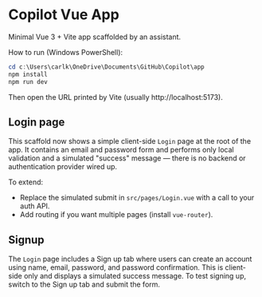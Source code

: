 # Copilot Vue App

Minimal Vue 3 + Vite app scaffolded by an assistant.

How to run (Windows PowerShell):

```powershell
cd c:\Users\carlk\OneDrive\Documents\GitHub\Copilot\app
npm install
npm run dev
```

Then open the URL printed by Vite (usually http://localhost:5173).

Login page
-----------

This scaffold now shows a simple client-side `Login` page at the root of the app.
It contains an email and password form and performs only local validation and a simulated "success" message — there is no backend or authentication provider wired up.

To extend:
- Replace the simulated submit in `src/pages/Login.vue` with a call to your auth API.
- Add routing if you want multiple pages (install `vue-router`).

Signup
------

The `Login` page includes a Sign up tab where users can create an account using name, email, password, and password confirmation. This is client-side only and displays a simulated success message. To test signing up, switch to the Sign up tab and submit the form.


